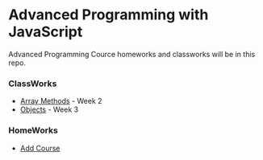 # Advanced Programming with JavaScript
Advanced Programming Cource homeworks and classworks will be in this repo.

### ClassWorks
- [Array Methods](https://bedirhanyildirim.github.io/AdvProg/classwork-2.html) - Week 2
- [Objects](https://bedirhanyildirim.github.io/AdvProg/inspector.html) - Week 3

### HomeWorks
- [Add Course](https://bedirhanyildirim.github.io/AdvProg/homework-1.html)